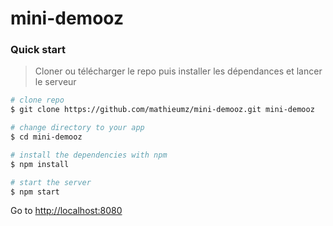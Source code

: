 # mini-demooz

### Quick start

> Cloner ou télécharger le repo puis installer les dépendances et lancer le serveur

```bash
# clone repo
$ git clone https://github.com/mathieumz/mini-demooz.git mini-demooz

# change directory to your app
$ cd mini-demooz

# install the dependencies with npm
$ npm install

# start the server
$ npm start
```

Go to [http://localhost:8080](http://localhost:8080) 

